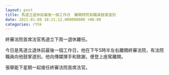 ```yaml
---
layout: post
title: 馬道立退休前最後一個工作日　離開終院有職員鼓掌道別
date: 2021-01-08 18:21:12.000000000 +08:00
categories: rthk
---
```


終審法院首席法官馬道立下周一退休離任。

今日是馬道立退休前最後一個工作日，他在下午5時半左右離開終審法院，有法院職員向他鼓掌道別。他向傳媒揮手和致謝，便登上座駕離開。

張舉能下星期一起接任終審法院首席法官。
